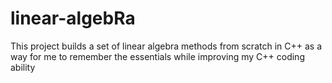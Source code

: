 # linear-algebRa
This project builds a set of linear algebra methods from scratch in C++ as a way for me to remember the essentials while improving my C++ coding ability
